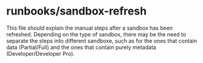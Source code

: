 # runbooks/sandbox-refresh
This file should explain the manual steps after a sandbox has been refreshed. Depending on the type of sandbox, there may be the need to separate the steps into different sandboxe, such as for the ones that contain data (Partial/Full) and the ones that contain purely metadata (Developer/Developer Pro).